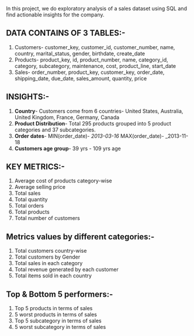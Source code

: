 In this project, we do exploratory analysis of a sales dataset using SQL and find actionable insights for the company.

## DATA CONTAINS OF 3 TABLES:-
  1. Customers-  customer_key, customer_id, customer_number, name, country, marital_status, gender, birthdate, create_date
  2. Products- product_key, id, product_number, name, category_id, category, subcategory, maintenance, cost, product_line, start_date
  3. Sales-  order_number, product_key, customer_key, order_date, shipping_date, due_date, sales_amount, quantity, price

## INSIGHTS:-
  1. **Country**- Customers come from 6 countries-  United States, Australia, United Kingdom, France, Germany, Canada
  2. **Product Distribution**- Total 295 products grouped into 5 product categories and 37 subcategories.
  3. **Order dates**- 	MIN(order_date)- _2013-03-16_     MAX(order_date)- _2013-11-18
  4. **Customers age group**-  39 yrs - 109 yrs age

## KEY METRICS:-
  1. Average cost of products category-wise
  2. Average selling price
  3. Total sales
  4. Total quantity
  5. Total orders
  6. Total products
  7. Total number of customers

## Metrics values by different categories:-
  1. Total customers country-wise
  2. Total customers by Gender
  3. Total sales in each category
  4. Total revenue generated by each customer
  5. Total items sold in each country

## Top & Bottom 5 performers:-
  1. Top 5 products in terms of sales
  2. 5 worst products in terms of sales
  3. Top 5 subcategory in terms of sales
  4. 5 worst subcategory in terms of sales

